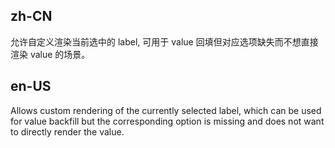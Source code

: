 ## zh-CN

允许自定义渲染当前选中的 label, 可用于 value 回填但对应选项缺失而不想直接渲染 value 的场景。

## en-US

Allows custom rendering of the currently selected label, which can be used for value backfill but the corresponding option is missing and does not want to directly render the value.
